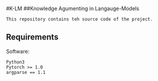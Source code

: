 
#K-LM 
##Knowledge Agumenting in Langauge-Models 
```
This repository contains teh source code of the project.  
```
## Requirements

Software:
```
Python3
Pytorch >= 1.0
argparse == 1.1
```


